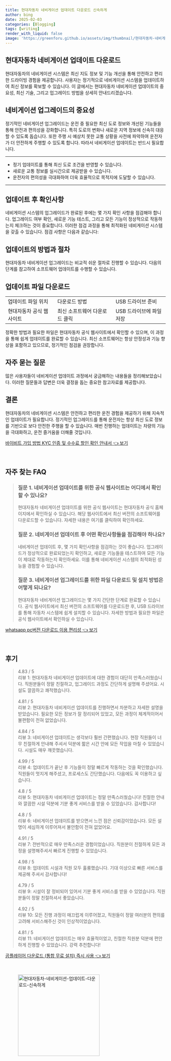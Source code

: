 ```yaml
---
title: 현대자동차 네비게이션 업데이트 다운로드 신속하게
author: bing
date: 2025-02-03
categories: [Blogging]
tags: [writing]
render_with_liquid: false
image: 'https://greenforu.github.io/assets/img/thumbnail/현대자동차-네비게이션-업데이트-다운로드-신속하게.webp'
---
```



<h2 id='현대자동차_네비게이션_업데이트_다운로드'>현대자동차 네비게이션 업데이트 다운로드</h2>

<p>현대자동차의 네비게이션 시스템은 최신 지도 정보 및 기능 개선을 통해 안전하고 편리한 드라이빙 경험을 제공합니다. 사용자는 정기적으로 네비게이션 시스템을 업데이트하여 최신 정보를 확보할 수 있습니다. 이 글에서는 현대자동차 네비게이션 업데이트의 중요성, 최신 기술, 그리고 업그레이드 방법을 상세히 안내드리겠습니다.</p>

<h2 id='네비게이션_업그레이드의_중요성'>네비게이션 업그레이드의 중요성</h2>

<p>정기적인 네비게이션 업그레이드는 운전 중 필요한 최신 도로 정보와 개선된 기능들을 통해 안전과 편의성을 강화합니다. 특히 도로의 변화나 새로운 지역 정보에 신속히 대응할 수 있도록 돕습니다. 또한 주행 시 예상치 못한 교통 상황을 사전에 파악하여 운전자가 더 안전하게 주행할 수 있도록 합니다. 따라서 네비게이션 업데이트는 반드시 필요합니다.</p>

<hr />

<ul>
    <li>정기 업데이트를 통해 최신 도로 조건을 반영할 수 있습니다.</li>
    <li>새로운 교통 정보를 실시간으로 제공받을 수 있습니다.</li>
    <li>운전자의 편의성을 극대화하여 더욱 효율적으로 목적지에 도달할 수 있습니다.</li>
</ul>

<hr />

<h2 id='업데이트_후_확인사항'>업데이트 후 확인사항</h2>

<p>네비게이션 시스템의 업그레이드가 완료된 후에는 몇 가지 확인 사항을 점검해야 합니다. 업그레이드 여부 확인, 새로운 기능 테스트, 그리고 모든 기능이 정상적으로 작동하는지 체크하는 것이 중요합니다. 이러한 점검 과정을 통해 최적화된 네비게이션 시스템을 갖출 수 있습니다. 점검 사항은 다음과 같습니다:</p>

<h2 id='업데이트의_방법과_절차'>업데이트의 방법과 절차</h2>

<p>현대자동차 네비게이션 업그레이드는 비교적 쉬운 절차로 진행할 수 있습니다. 다음의 단계를 참고하여 소프트웨어 업데이트를 수행할 수 있습니다.</p>

<h2 id='업데이트_파일_다운로드'>업데이트 파일 다운로드</h2>

<table>
    <tr>
        <td>업데이트 파일 위치</td>
        <td>다운로드 방법</td>
        <td>USB 드라이브 준비</td>
    </tr>
    <tr>
        <td>현대자동차 공식 웹사이트</td>
        <td>최신 소프트웨어 다운로드 클릭</td>
        <td>USB 드라이브에 파일 저장</td>
    </tr>
</table>

<p>정확한 방법과 필요한 파일은 현대자동차 공식 웹사이트에서 확인할 수 있으며, 이 과정을 통해 쉽게 업데이트를 완료할 수 있습니다. 최신 소프트웨어는 항상 안정성과 기능 향상을 포함하고 있으므로, 정기적인 점검을 권장합니다.</p>

<h2 id='자주_묻는_질문'>자주 묻는 질문</h2>

<p>많은 사용자들이 네비게이션 업데이트 과정에서 궁금해하는 내용들을 정리해보았습니다. 이러한 질문들과 답변은 더욱 결정을 돕는 중요한 참고자료를 제공합니다.</p>

<h2 id='결론'>결론</h2>

<p>현대자동차의 네비게이션 시스템은 안전하고 편리한 운전 경험을 제공하기 위해 지속적인 업데이트가 필요합니다. 정기적인 업그레이드를 통해 운전자는 항상 최신 도로 정보를 기반으로 보다 안전한 주행을 할 수 있습니다. 매번 진행하는 업데이트는 차량의 기능을 극대화하고, 운전 즐거움을 더해줄 것입니다.</p>


<p><a class="click-button" title="바이비트 가입 방법 KYC 인증 및 수수료 할인 확인 안내서" href="https://greenforu.github.io/posts/%EB%B0%94%EC%9D%B4%EB%B9%84%ED%8A%B8-%EA%B0%80%EC%9E%85-%EB%B0%A9%EB%B2%95-KYC-%EC%9D%B8%EC%A6%9D-%EB%B0%8F-%EC%88%98%EC%88%98%EB%A3%8C-%ED%95%A0%EC%9D%B8-%ED%99%95%EC%9D%B8-%EC%95%88%EB%82%B4%EC%84%9C/" rel="dofollow">바이비트 가입 방법 KYC 인증 및 수수료 할인 확인 안내서 👈 보기</a></p><br>
<h2 id='자주_찾는_FAQ'>자주 찾는 FAQ</h2>
<div itemscope="" itemtype="https://schema.org/FAQPage"> 
<blockquote> 
<div itemscope="" itemprop="mainEntity" itemtype="https://schema.org/Question"> 
<h3 itemprop="name">질문 1. 네비게이션 업데이트를 위한 공식 웹사이트는 어디에서 확인할 수 있나요?</h3> 
<div itemscope="" itemprop="acceptedAnswer" itemtype="https://schema.org/Answer"> 
<span itemprop="text"> 
<p>현대자동차 네비게이션 업데이트를 위한 공식 웹사이트는 현대자동차 공식 홈페이지에서 확인하실 수 있습니다. 해당 웹사이트에서 최신 버전의 소프트웨어를 다운로드할 수 있습니다. 자세한 내용은 여기를 클릭하여 확인하세요.</p> 
</span> 
</div> 
</div> 

<div itemscope="" itemprop="mainEntity" itemtype="https://schema.org/Question"> 
<h3 itemprop="name">질문 2. 네비게이션 업데이트 후 어떤 확인사항들을 점검해야 하나요?</h3> 
<div itemscope="" itemprop="acceptedAnswer" itemtype="https://schema.org/Answer"> 
<span itemprop="text"> 
<p>네비게이션 업데이트 후, 몇 가지 확인사항을 점검하는 것이 좋습니다. 업그레이드가 정상적으로 완료되었는지 확인하고, 새로운 기능들을 테스트하여 모든 기능이 제대로 작동하는지 확인하세요. 이를 통해 네비게이션 시스템의 최적화된 성능을 경험할 수 있습니다.</p> 
</span> 
</div> 
</div> 

<div itemscope="" itemprop="mainEntity" itemtype="https://schema.org/Question"> 
<h3 itemprop="name">질문 3. 네비게이션 업그레이드를 위한 파일 다운로드 및 설치 방법은 어떻게 되나요?</h3> 
<div itemscope="" itemprop="acceptedAnswer" itemtype="https://schema.org/Answer"> 
<span itemprop="text"> 
<p>현대자동차 네비게이션 업그레이드는 몇 가지 간단한 단계로 완료할 수 있습니다. 공식 웹사이트에서 최신 버전의 소프트웨어를 다운로드한 후, USB 드라이브를 통해 자동차 시스템에 쉽게 설치할 수 있습니다. 자세한 방법과 필요한 파일은 공식 웹사이트에서 확인하실 수 있습니다.</p> 
</span> 
</div> 
</div> 
</blockquote> 
</div>
<p><a class="click-button" title="whatsapp pc버전 다운로드 이용 편리성" href="https://greenforu.github.io/posts/whatsapp-pc%EB%B2%84%EC%A0%84-%EB%8B%A4%EC%9A%B4%EB%A1%9C%EB%93%9C-%EC%9D%B4%EC%9A%A9-%ED%8E%B8%EB%A6%AC%EC%84%B1/" rel="dofollow">whatsapp pc버전 다운로드 이용 편리성 👈 보기</a></p><br>
<h2 id='후기'>후기</h2>
<div itemscope itemtype="https://schema.org/Product">
  <blockquote>
  <div itemprop="review" itemscope itemtype="https://schema.org/Review">
      <div itemprop="reviewRating" itemscope itemtype="https://schema.org/Rating"> <span itemprop="ratingValue">4.83</span> / <span itemprop="bestRating">5</span> </div>
      <span itemprop="reviewBody">리뷰 1: 현대자동차 네비게이션 업데이트에 대한 경험이 대단히 만족스러웠습니다. 직원분들이 정말 친절하고, 업그레이드 과정도 간단하게 설명해 주셨어요. 시설도 깔끔하고 쾌적했습니다.</span>
  </div>
  <br>
  <div itemprop="review" itemscope itemtype="https://schema.org/Review">
      <div itemprop="reviewRating" itemscope itemtype="https://schema.org/Rating"> <span itemprop="ratingValue">4.81</span> / <span itemprop="bestRating">5</span> </div>
      <span itemprop="reviewBody">리뷰 2: 현대자동차 네비게이션 업데이트를 진행하면서 차분하고 자세한 설명을 받았습니다. 필요한 모든 정보가 잘 정리되어 있었고, 모든 과정이 체계적이어서 불편함이 전혀 없었습니다.</span>
  </div>
  <br>
  <div itemprop="review" itemscope itemtype="https://schema.org/Review">
      <div itemprop="reviewRating" itemscope itemtype="https://schema.org/Rating"> <span itemprop="ratingValue">4.84</span> / <span itemprop="bestRating">5</span> </div>
      <span itemprop="reviewBody">리뷰 3: 네비게이션 업데이트는 생각보다 훨씬 간편했습니다. 현장 직원들이 너무 친절하게 안내해 주셔서 덕분에 짧은 시간 안에 모든 작업을 마칠 수 있었습니다. 시설도 매우 깨끗했습니다.</span>
  </div>
  <br>
  <div itemprop="review" itemscope itemtype="https://schema.org/Review">
      <div itemprop="reviewRating" itemscope itemtype="https://schema.org/Rating"> <span itemprop="ratingValue">4.99</span> / <span itemprop="bestRating">5</span> </div>
      <span itemprop="reviewBody">리뷰 4: 업데이트가 끝난 후 기능들이 정말 빠르게 작동하는 것을 확인했습니다. 직원들이 멋지게 해주셨고, 프로세스도 간단했습니다. 다음에도 꼭 이용하고 싶습니다.</span>
  </div>
  <br>
  <div itemprop="review" itemscope itemtype="https://schema.org/Review">
      <div itemprop="reviewRating" itemscope itemtype="https://schema.org/Rating"> <span itemprop="ratingValue">4.8</span> / <span itemprop="bestRating">5</span> </div>
      <span itemprop="reviewBody">리뷰 5: 현대자동차 네비게이션 업데이트는 정말 만족스러웠습니다! 친절한 안내와 깔끔한 시설 덕분에 기분 좋게 서비스를 받을 수 있었습니다. 감사합니다!</span>
  </div>
  <br>
  <div itemprop="review" itemscope itemtype="https://schema.org/Review">
      <div itemprop="reviewRating" itemscope itemtype="https://schema.org/Rating"> <span itemprop="ratingValue">4.8</span> / <span itemprop="bestRating">5</span> </div>
      <span itemprop="reviewBody">리뷰 6: 네비게이션 업데이트를 받으면서 느낀 점은 신뢰감이었습니다. 모든 설명이 세심하게 이루어져서 불안함이 전혀 없었어요.</span>
  </div>
  <br>
  <div itemprop="review" itemscope itemtype="https://schema.org/Review">
      <div itemprop="reviewRating" itemscope itemtype="https://schema.org/Rating"> <span itemprop="ratingValue">4.91</span> / <span itemprop="bestRating">5</span> </div>
      <span itemprop="reviewBody">리뷰 7: 전반적으로 매우 만족스러운 경험이었습니다. 직원분이 친절하게 모든 과정을 설명해주셔서 빠르게 진행할 수 있었습니다.</span>
  </div>
  <br>
  <div itemprop="review" itemscope itemtype="https://schema.org/Review">
      <div itemprop="reviewRating" itemscope itemtype="https://schema.org/Rating"> <span itemprop="ratingValue">4.98</span> / <span itemprop="bestRating">5</span> </div>
      <span itemprop="reviewBody">리뷰 8: 업데이트 시설과 직원 모두 훌륭했습니다. 기대 이상으로 빠른 서비스를 제공해 주셔서 감사합니다!</span>
  </div>
  <br>
  <div itemprop="review" itemscope itemtype="https://schema.org/Review">
      <div itemprop="reviewRating" itemscope itemtype="https://schema.org/Rating"> <span itemprop="ratingValue">4.79</span> / <span itemprop="bestRating">5</span> </div>
      <span itemprop="reviewBody">리뷰 9: 시설이 잘 정비되어 있어서 기분 좋게 서비스를 받을 수 있었습니다. 직원분들이 정말 친절하셔서 좋았습니다.</span>
  </div>
  <br>
  <div itemprop="review" itemscope itemtype="https://schema.org/Review">
      <div itemprop="reviewRating" itemscope itemtype="https://schema.org/Rating"> <span itemprop="ratingValue">4.92</span> / <span itemprop="bestRating">5</span> </div>
      <span itemprop="reviewBody">리뷰 10: 모든 진행 과정이 매끄럽게 이루어졌고, 직원들이 정말 여러분의 편의를 고려해 서비스해주신 것이 인상적이었습니다.</span>
  </div>
  <br>
  <div itemprop="review" itemscope itemtype="https://schema.org/Review">
      <div itemprop="reviewRating" itemscope itemtype="https://schema.org/Rating"> <span itemprop="ratingValue">4.81</span> / <span itemprop="bestRating">5</span> </div>
      <span itemprop="reviewBody">리뷰 11: 네비게이션 업데이트는 매우 효율적이었고, 친절한 직원분 덕분에 편안하게 진행할 수 있었습니다. 강력 추천합니다!</span>
  </div>
  </blockquote>
</div>
<p><a class="click-button" title="곰플레이어 다운로드 (통합 무료 설치) 즉시 사용" href="https://greenforu.github.io/posts/%EA%B3%B0%ED%94%8C%EB%A0%88%EC%9D%B4%EC%96%B4-%EB%8B%A4%EC%9A%B4%EB%A1%9C%EB%93%9C-(%ED%86%B5%ED%95%A9-%EB%AC%B4%EB%A3%8C-%EC%84%A4%EC%B9%98)-%EC%A6%89%EC%8B%9C-%EC%82%AC%EC%9A%A9/" rel="dofollow">곰플레이어 다운로드 (통합 무료 설치) 즉시 사용 👈 보기</a></p><br>
<figure class="image"><img src="https://greenforu.github.io/assets/img/thumbnail/현대자동차-네비게이션-업데이트-다운로드-신속하게.webp" alt="현대자동차-네비게이션-업데이트-다운로드-신속하게" width="256" height="256"></figure>